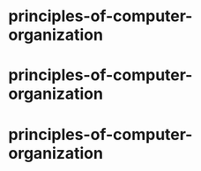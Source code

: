 # principles-of-computer-organization
# principles-of-computer-organization
# principles-of-computer-organization
